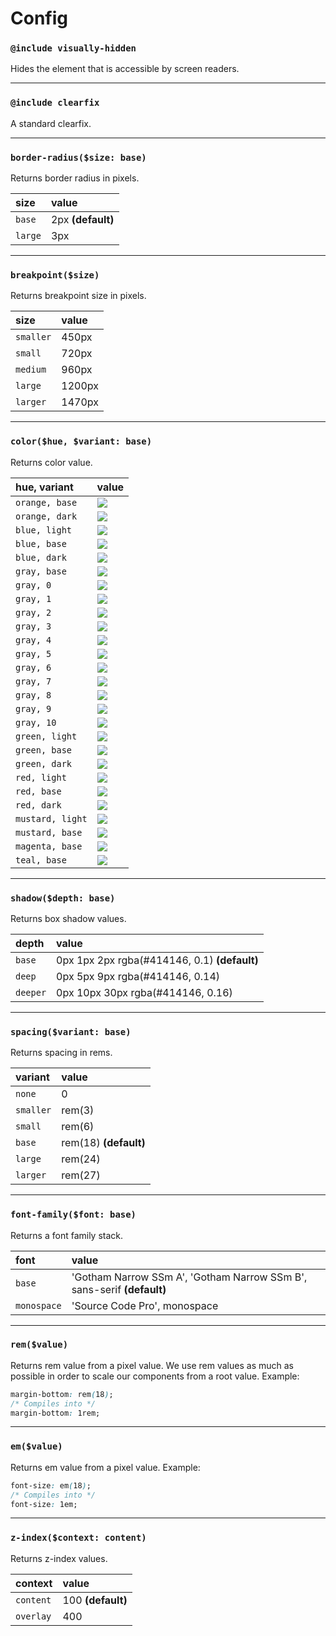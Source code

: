 
# Config

### `@include visually-hidden`
Hides the element that is accessible by screen readers.

---

### `@include clearfix`
A standard clearfix.

---

### `border-radius($size: base)`
Returns border radius in pixels.

| size | value |
| :- |:- |
| `base`  | 2px **(default)** |
| `large` | 3px|

---

### `breakpoint($size)`
Returns breakpoint size in pixels.

| size | value |
| :- |:- |
| `smaller` | 450px |
| `small` | 720px |
| `medium` | 960px |
| `large` | 1200px |
| `larger` | 1470px  |

---

### `color($hue, $variant: base)`
Returns color value.

| hue, variant | value |
| :- |:- |
| `orange, base` | ![](https://placehold.it/15/fa6423/000000?text=+)  |
| `orange, dark` | ![](https://placehold.it/15/e9591b/000000?text=+)  |
| `blue, light` | ![](https://placehold.it/15/04AEF9/000000?text=+)  |
| `blue, base` | ![](https://placehold.it/15/37aadc/000000?text=+)  |
| `blue, dark` | ![](https://placehold.it/15/2693c3/000000?text=+)  |
| `gray, base` | ![](https://placehold.it/15/55555a/000000?text=+)  |
| `gray, 0` | ![](https://placehold.it/15/000000/000000?text=+)  |
| `gray, 1` | ![](https://placehold.it/15/414146/000000?text=+)  |
| `gray, 2` | ![](https://placehold.it/15/55555a/000000?text=+)  |
| `gray, 3` | ![](https://placehold.it/15/6e6e73/000000?text=+)  |
| `gray, 4` | ![](https://placehold.it/15/828287/000000?text=+)  |
| `gray, 5` | ![](https://placehold.it/15/aaaaaf/000000?text=+)  |
| `gray, 6` | ![](https://placehold.it/15/bebec3/000000?text=+)  |
| `gray, 7` | ![](https://placehold.it/15/d2d2d7/000000?text=+)  |
| `gray, 8` | ![](https://placehold.it/15/e1e1e6/000000?text=+)  |
| `gray, 9` | ![](https://placehold.it/15/f2f2f5/000000?text=+)  |
| `gray, 10` | ![](https://placehold.it/15/ffffff/000000?text=+)  |
| `green, light` | ![](https://placehold.it/15/93E12E/000000?text=+)  |
| `green, base` | ![](https://placehold.it/15/8CCA3A/000000?text=+)  |
| `green, dark` | ![](https://placehold.it/15/87B847/000000?text=+)  |
| `red, light` | ![](https://placehold.it/15/f00a0a/000000?text=+)  |
| `red, base` | ![](https://placehold.it/15/DB2F3D/000000?text=+)  |
| `red, dark` | ![](https://placehold.it/15/CB3640/000000?text=+)  |
| `mustard, light` | ![](https://placehold.it/15/FFD300/000000?text=+)  |
| `mustard, base` | ![](https://placehold.it/15/e3af00/000000?text=+)  |
| `magenta, base` | ![](https://placehold.it/15/b94696/000000?text=+)  |
| `teal, base` | ![](https://placehold.it/15/0097b3/000000?text=+)  |

---

### `shadow($depth: base)`
Returns box shadow values.

| depth | value |
| :- |:- |
| `base`  | 0px 1px 2px rgba(#414146, 0.1) **(default)** |
| `deep` | 0px 5px 9px rgba(#414146, 0.14)|
| `deeper` | 0px 10px 30px rgba(#414146, 0.16) |

---

### `spacing($variant: base)`
Returns spacing in rems.

| variant | value |
| :- |:- |
| `none`  | 0 |
| `smaller` | rem(3) |
| `small` | rem(6) |
| `base` | rem(18) **(default)** |
| `large` | rem(24) |
| `larger` | rem(27) |

---

### `font-family($font: base)`
Returns a font family stack.

| font | value |
| :- |:- |
| `base`  | 'Gotham Narrow SSm A', 'Gotham Narrow SSm B', sans-serif **(default)** |
| `monospace` | 'Source Code Pro', monospace |

---

### `rem($value)`
Returns rem value from a pixel value. We use rem values as much as possible in order to scale our components from a root value. Example:

```css
margin-bottom: rem(18);
/* Compiles into */
margin-bottom: 1rem;
```

---

### `em($value)`
Returns em value from a pixel value. Example:

```css
font-size: em(18);
/* Compiles into */
font-size: 1em;
```

---

### `z-index($context: content)`
Returns z-index values.

| context | value |
| :- |:- |
| `content`  | 100 **(default)** |
| `overlay` | 400 |
